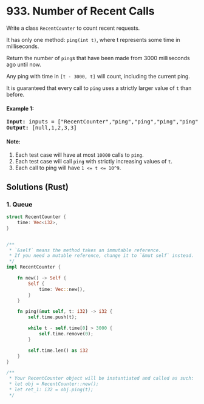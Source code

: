 # 933. Number of Recent Calls
Write a class ```RecentCounter``` to count recent requests.

It has only one method: ```ping(int t)```, where t represents some time in milliseconds.

Return the number of ```ping```s that have been made from 3000 milliseconds ago until now.

Any ping with time in ```[t - 3000, t]``` will count, including the current ping.

It is guaranteed that every call to ```ping``` uses a strictly larger value of ```t``` than before.

#### Example 1:
<pre>
<strong>Input:</strong> inputs = ["RecentCounter","ping","ping","ping","ping"], inputs = [[],[1],[100],[3001],[3002]]
<strong>Output:</strong> [null,1,2,3,3]
</pre>

#### Note:
1. Each test case will have at most ```10000``` calls to ```ping```.
2. Each test case will call ```ping``` with strictly increasing values of ```t```.
3. Each call to ping will have ```1 <= t <= 10^9```.

## Solutions (Rust)

### 1. Queue
```Rust
struct RecentCounter {
    time: Vec<i32>,
}


/** 
 * `&self` means the method takes an immutable reference.
 * If you need a mutable reference, change it to `&mut self` instead.
 */
impl RecentCounter {

    fn new() -> Self {
        Self {
            time: Vec::new(),
        }
    }

    fn ping(&mut self, t: i32) -> i32 {
        self.time.push(t);

        while t - self.time[0] > 3000 {
            self.time.remove(0);
        }

        self.time.len() as i32
    }
}

/**
 * Your RecentCounter object will be instantiated and called as such:
 * let obj = RecentCounter::new();
 * let ret_1: i32 = obj.ping(t);
 */
```
